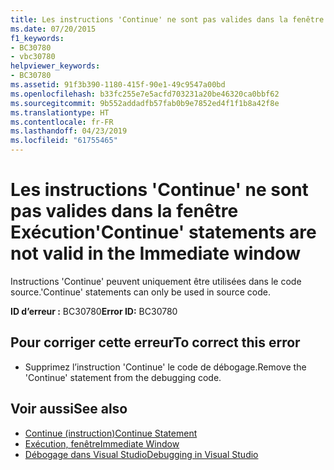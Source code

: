 ```yaml
---
title: Les instructions 'Continue' ne sont pas valides dans la fenêtre Exécution
ms.date: 07/20/2015
f1_keywords:
- BC30780
- vbc30780
helpviewer_keywords:
- BC30780
ms.assetid: 91f3b390-1180-415f-90e1-49c9547a00bd
ms.openlocfilehash: b33fc255e7e5acfd703231a20be46320ca0bbf62
ms.sourcegitcommit: 9b552addadfb57fab0b9e7852ed4f1f1b8a42f8e
ms.translationtype: HT
ms.contentlocale: fr-FR
ms.lasthandoff: 04/23/2019
ms.locfileid: "61755465"
---
```

# <a name="continue-statements-are-not-valid-in-the-immediate-window"></a><span data-ttu-id="4e7ab-102">Les instructions 'Continue' ne sont pas valides dans la fenêtre Exécution</span><span class="sxs-lookup"><span data-stu-id="4e7ab-102">'Continue' statements are not valid in the Immediate window</span></span>
<span data-ttu-id="4e7ab-103">Instructions 'Continue' peuvent uniquement être utilisées dans le code source.</span><span class="sxs-lookup"><span data-stu-id="4e7ab-103">'Continue' statements can only be used in source code.</span></span>  
  
 <span data-ttu-id="4e7ab-104">**ID d’erreur :** BC30780</span><span class="sxs-lookup"><span data-stu-id="4e7ab-104">**Error ID:** BC30780</span></span>  
  
## <a name="to-correct-this-error"></a><span data-ttu-id="4e7ab-105">Pour corriger cette erreur</span><span class="sxs-lookup"><span data-stu-id="4e7ab-105">To correct this error</span></span>  
  
- <span data-ttu-id="4e7ab-106">Supprimez l’instruction 'Continue' le code de débogage.</span><span class="sxs-lookup"><span data-stu-id="4e7ab-106">Remove the 'Continue' statement from the debugging code.</span></span>  
  
## <a name="see-also"></a><span data-ttu-id="4e7ab-107">Voir aussi</span><span class="sxs-lookup"><span data-stu-id="4e7ab-107">See also</span></span>

- [<span data-ttu-id="4e7ab-108">Continue (instruction)</span><span class="sxs-lookup"><span data-stu-id="4e7ab-108">Continue Statement</span></span>](../../visual-basic/language-reference/statements/continue-statement.md)
- [<span data-ttu-id="4e7ab-109">Exécution, fenêtre</span><span class="sxs-lookup"><span data-stu-id="4e7ab-109">Immediate Window</span></span>](/visualstudio/ide/reference/immediate-window)
- [<span data-ttu-id="4e7ab-110">Débogage dans Visual Studio</span><span class="sxs-lookup"><span data-stu-id="4e7ab-110">Debugging in Visual Studio</span></span>](/visualstudio/debugger/debugging-in-visual-studio)
